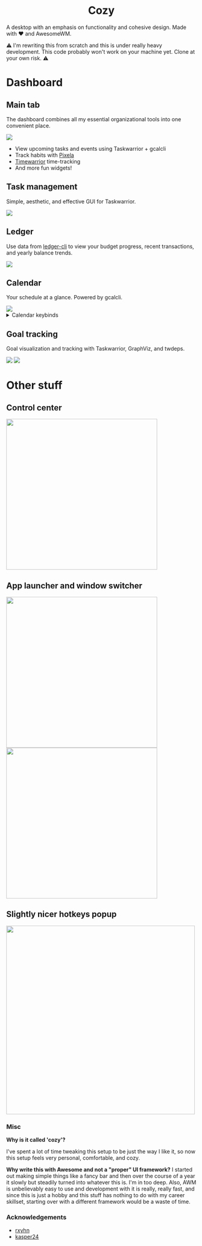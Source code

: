 <h1 align="center">Cozy</h1>

<p>
A desktop with an emphasis on functionality and cohesive design. Made with ❤️ and AwesomeWM.
</p>

<p>
⚠️ I'm rewriting this from scratch and this is under really heavy development. This code probably won't work on your machine yet. Clone at your own risk. ⚠️
</p>

<!-- █▀▄ ▄▀█ █▀ █░█ █▄▄ █▀█ ▄▀█ █▀█ █▀▄ -->
<!-- █▄▀ █▀█ ▄█ █▀█ █▄█ █▄█ █▀█ █▀▄ █▄▀ --> 

<h1> Dashboard </h1>

<h2> Main tab </h2>

The dashboard combines all my essential organizational tools into one convenient place.

<img src="./main.png">

<ul>
  <li>View upcoming tasks and events using Taskwarrior + gcalcli</li>
  <li>Track habits with <a href="https://pixe.la">Pixela</a></li>
  <li><a href="https://github.com/GothenburgBitFactory/timewarrior">Timewarrior</a> time-tracking</li>
  <li>And more fun widgets!</li>
</ul>

<h2> Task management </h2>

Simple, aesthetic, and effective GUI for Taskwarrior.

<img src="./dashboard-task.gif">

<h2> Ledger </h2>

Use data from <a href="https://github.com/ledger/ledger">ledger-cli</a> to view your budget progress, recent transactions, and yearly balance trends.

<img src="./ledger.png">

<h2> Calendar </h2>

Your schedule at a glance. Powered by gcalcli.

<img src="./dashboard-calendar.gif">

<details>
<summary>Calendar keybinds</summary>

| Keybind          | Action           |
| -------          | ------           |
| <kbd>H</kbd>     | Previous week    |
| <kbd>L</kbd>     | Next week        |
| <kbd>J</kbd>     | Scroll down      |
| <kbd>K</kbd>     | Scroll up        |
| <kbd>gg</kbd>    | Scroll to top    |
| <kbd>GG</kbd>    | Scroll to bottom |
| <kbd>zz</kbd>    | Center           |
| <kbd>h/k</kbd>   | Previous event   |
| <kbd>j/l</kbd>   | Next event       |
| <kbd>t</kbd>     | Jump to today    |
| <kbd>r</kbd>     | Refresh          |

</details>

<h2> Goal tracking </h2>

Goal visualization and tracking with Taskwarrior, GraphViz, and twdeps.

<img src = "./goals-overview.png">

<img src = "./goals-details.png">

<!-- █▀█ ▀█▀ █░█ █▀▀ █▀█ -->
<!-- █▄█ ░█░ █▀█ ██▄ █▀▄ -->

<h1> Other stuff </h1>

<h2> Control center </h2>

<img src="./control.png" height=400>

<h2> App launcher and window switcher </h2>

<img src="./notrofi-applauncher.png" height=400> <img src="./notrofi-windowswitcher.png" height=400>

<h2> Slightly nicer hotkeys popup </h2>

<img src="./hotkeys.png" height=500>

<!-- █▀▀ █▀█ █▀█ ▀█▀ █▄░█ █▀█ ▀█▀ █▀▀ █▀ --> 
<!-- █▀░ █▄█ █▄█ ░█░ █░▀█ █▄█ ░█░ ██▄ ▄█ --> 

<h3>Misc</h3>
<b>Why is it called 'cozy'?</b>

I've spent a lot of time tweaking this setup to be just the way I like it, so now this setup feels very personal, comfortable, and cozy.

<b>Why write this with Awesome and not a "proper" UI framework?</b>
I started out making simple things like a fancy bar and then over the course of a year it slowly but steadily turned into whatever this is. I'm in too deep. Also, AWM is unbelievably easy to use and development with it is really, really fast, and since this is just a hobby and this stuff has nothing to do with my career skillset, starting over with a different framework would be a waste of time.

<h3>Acknowledgements</h3>
<ul>
  <li><a href="https://github.com/rxyhn/yoru" target="_blank">rxyhn</a></li>
  <li><a href="https://github.com/Kasper24/KwesomeDE" target="_blank">kasper24</a></li>
</ul>

